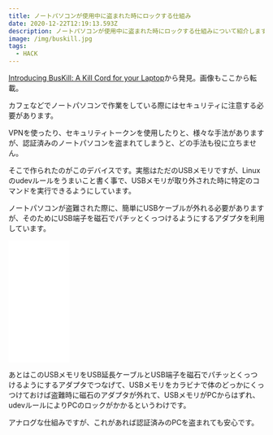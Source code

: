 ```yaml
---
title: ノートパソコンが使用中に盗まれた時にロックする仕組み
date: 2020-12-22T12:19:13.593Z
description: ノートパソコンが使用中に盗まれた時にロックする仕組みについて紹介します。
image: /img/buskill.jpg
tags:
  - HACK
---
```

[Introducing BusKill: A Kill Cord for your Laptop](https://tech.michaelaltfield.net/2020/01/02/buskill-laptop-kill-cord-dead-man-switch/)から発見。画像もここから転載。

カフェなどでノートパソコンで作業をしている際にはセキュリティに注意する必要があります。

VPNを使ったり、セキュリティトークンを使用したりと、様々な手法がありますが、認証済みのノートパソコンを盗まれてしまうと、どの手法も役に立ちません。

そこで作られたのがこのデバイスです。実態はただのUSBメモリですが、Linuxのudevルールをうまいこと書く事で、USBメモリが取り外された時に特定のコマンドを実行できるようにしています。

ノートパソコンが盗難された際に、簡単にUSBケーブルが外れる必要がありますが、そのためにUSB端子を磁石でパチッとくっつけるようにするアダプタを利用しています。

<iframe style="width:120px;height:240px;" marginwidth="0" marginheight="0" scrolling="no" frameborder="0" src="//rcm-fe.amazon-adsystem.com/e/cm?lt1=_blank&bc1=000000&IS2=1&bg1=FFFFFF&fc1=000000&lc1=0000FF&t=inajob-22&language=ja_JP&o=9&p=8&l=as4&m=amazon&f=ifr&ref=as_ss_li_til&asins=B079WVWXTN&linkId=4a3e9cd93839afa29c4af9fb4744f028"></iframe>

あとはこのUSBメモリをUSB延長ケーブルとUSB端子を磁石でパチッとくっつけるようにするアダプタでつなげて、USBメモリをカラビナで体のどっかにくっつけておけば盗難時に磁石のアダプタが外れて、USBメモリがPCからはずれ、udevルールによりPCのロックがかかるというわけです。

アナログな仕組みですが、これがあれば認証済みのPCを盗まれても安心です。
